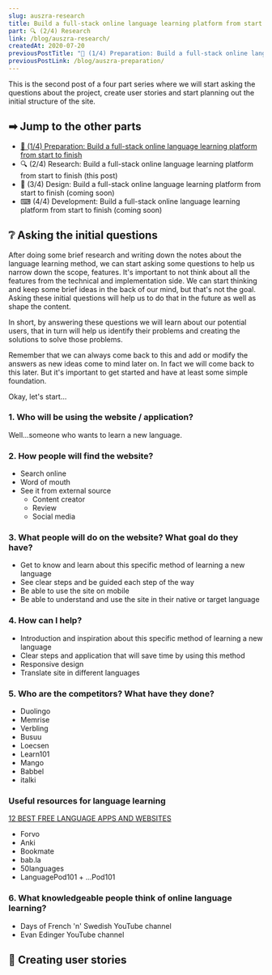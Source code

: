 ```yaml
---
slug: auszra-research
title: Build a full-stack online language learning platform from start to finish
part: 🔍 (2/4) Research
link: /blog/auszra-research/
createdAt: 2020-07-20
previousPostTitle: "📖 (1/4) Preparation: Build a full-stack online language learning platform from start to finish"
previousPostLink: /blog/auszra-preparation/
---
```

This is the second post of a four part series where we will start asking the questions about the project, create user stories and start planning out the initial structure of the site.

## ➡ Jump to the other parts

* [📖 (1/4) Preparation: Build a full-stack online language learning platform from start to finish](/blog/auszra-preparation/)
* <span class="current-post">🔍 (2/4) Research: Build a full-stack online language learning platform from start to finish (this post)</span>
* <span class="coming-soon-post">🎨 (3/4) Design: Build a full-stack online language learning platform from start to finish (coming soon)</span>
* <span class="coming-soon-post">⌨ (4/4) Development: Build a full-stack online language learning platform from start to finish (coming soon)</span>

## ❔ Asking the initial questions

After doing some brief research and writing down the notes about the language learning method, we can start asking some questions to help us narrow down the scope, features. It's important to not think about all the features from the technical and implementation side. We can start thinking and keep some brief ideas in the back of our mind, but that's not the goal. Asking these initial questions will help us to do that in the future as well as shape the content.

In short, by answering these questions we will learn about our potential users, that in turn will help us identify their problems and creating the solutions to solve those problems.

Remember that we can always come back to this and add or modify the answers as new ideas come to mind later on. In fact we will come back to this later. But it's important to get started and have at least some simple foundation.

Okay, let's start...

### 1. Who will be using the website / application?

Well...someone who wants to learn a new language.

### 2. How people will find the website?

* Search online
* Word of mouth
* See it from external source
  * Content creator
  * Review
  * Social media

### 3. What people will do on the website? What goal do they have?

* Get to know and learn about this specific method of learning a new language
* See clear steps and be guided each step of the way
* Be able to use the site on mobile
* Be able to understand and use the site in their native or target language

### 4. How can I help?

* Introduction and inspiration about this specific method of learning a new language
* Clear steps and application that will save time by using this method
* Responsive design
* Translate site in different languages

### 5. Who are the competitors? What have they done?

* Duolingo
* Memrise
* Verbling
* Busuu
* Loecsen
* Learn101
* Mango
* Babbel
* italki

### Useful resources for language learning

[12 BEST FREE LANGUAGE APPS AND WEBSITES](https://www.youtube.com/watch?v=EKWXOtWfbUE)

* Forvo
* Anki
* Bookmate
* bab.la
* 50languages
* LanguagePod101 + ...Pod101

### 6. What knowledgeable people think of online language learning?

* Days of French 'n' Swedish YouTube channel
* Evan Edinger YouTube channel

## 👥 Creating user stories

